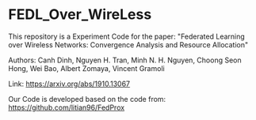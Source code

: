 # FEDL_Over_WireLess

This repository is a Experiment Code for the paper:
"Federated Learning over Wireless Networks: Convergence Analysis and Resource Allocation"

Authors:
Canh Dinh, Nguyen H. Tran, Minh N. H. Nguyen, Choong Seon Hong, Wei Bao, Albert Zomaya, Vincent Gramoli

Link:
https://arxiv.org/abs/1910.13067

Our Code is developed based on the code from: 
https://github.com/litian96/FedProx
